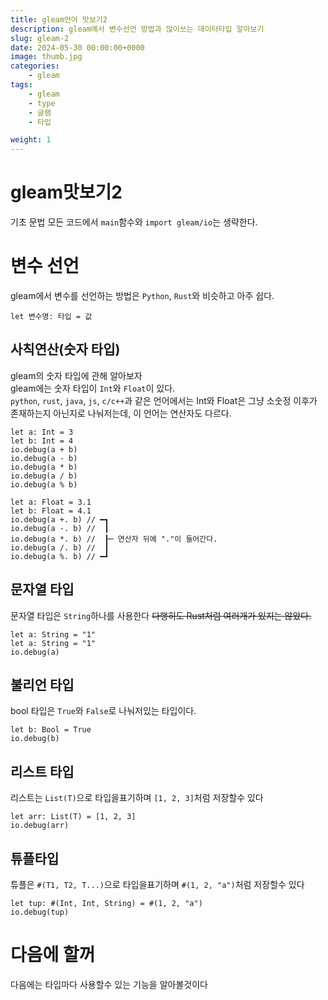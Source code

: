 ```yaml
---
title: gleam언어 맛보기2
description: gleam에서 변수선언 방법과 많이쓰는 데이터타입 알아보기
slug: gleam-2
date: 2024-05-30 00:00:00+0000
image: thumb.jpg
categories:
    - gleam
tags:
    - gleam
    - type
    - 글램
    - 타입

weight: 1
---
```

# gleam맛보기2
기초 문법
모든 코드에서 `main`함수와 `import gleam/io`는 생략한다.
# 변수 선언
gleam에서 변수를 선언하는 방법은 `Python`, `Rust`와 비슷하고 아주 쉽다.
```gleam
let 변수명: 타입 = 값
```


## 사칙연산(숫자 타입)
gleam의 숫자 타입에 관해 알아보자<br/>
gleam에는 숫자 타입이 `Int`와 `Float`이 있다.<br/>
`python`, `rust`, `java`, `js`, `c/c++`과 같은 언어에서는 Int와 Float은 그냥 소숫정 이후가 존재하는지 아닌지로 나눠저는데, 이 언어는 연산자도 다르다.


```gleam
let a: Int = 3
let b: Int = 4
io.debug(a + b)
io.debug(a - b)
io.debug(a * b)
io.debug(a / b)
io.debug(a % b)

let a: Float = 3.1
let b: Float = 4.1
io.debug(a +. b) // ━┓
io.debug(a -. b) //  ┃
io.debug(a *. b) //  ┠─ 연산자 뒤에 "."이 들어간다.
io.debug(a /. b) //  ┃
io.debug(a %. b) // ━┛
```

## 문자열 타입
문자열 타입은 `String`하나를 사용한다 ~~다행히도 Rust처럼 여러개가 있지는 않았다.~~
```gleam
let a: String = "1"
let a: String = "1"
io.debug(a)
```

## 불리언 타입
bool 타입은 `True`와 `False`로 나눠저있는 타입이다.
```gleam
let b: Bool = True
io.debug(b)
```


## 리스트 타입
리스트는 `List(T)`으로 타입을표기하며 `[1, 2, 3]`처럼 저장할수 있다
```gleam
let arr: List(T) = [1, 2, 3]
io.debug(arr)
```

## 튜플타입
튜플은 `#(T1, T2, T...)`으로 타입을표기하며 `#(1, 2, "a")`처럼 저장할수 있다
```gleam
let tup: #(Int, Int, String) = #(1, 2, "a")
io.debug(tup)
```

# 다음에 할꺼
다음에는 타입마다 사용할수 있는 기능을 알아볼것이다